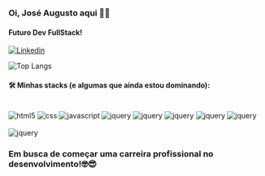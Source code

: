 ### Oi, José Augusto aqui 👋😆
#### Futuro Dev FullStack!

[![Linkedin](https://img.shields.io/badge/LinkedIn-0077B5?style=for-the-badge&logo=linkedin&logoColor=white)](https://www.linkedin.com/feed/) 

![Top Langs](https://github-readme-stats.vercel.app/api/top-langs/?username=guttoprogrammer&layout=compact)



#### 🛠️ Minhas stacks (e algumas que ainda estou dominando):
<div style="display: inline-block"></br>
    <img align="center" alt="html5" src="https://img.shields.io/badge/HTML5-E34F26?style=for-the-badge&logo=html5&logoColor=white">
    <img align="center" alt="css" src="https://img.shields.io/badge/CSS3-1572B6?style=for-the-badge&logo=css3&logoColor=white">
    <img align="center" alt="javascript" src="https://img.shields.io/badge/JavaScript-F7DF1E?style=for-the-badge&logo=javascript&logoColor=black">
    <img align="center" alt="jquery" src="https://img.shields.io/badge/jQuery-0769AD?style=for-the-badge&logo=jquery&logoColor=white">
    <img align="center" alt="jquery" src="https://img.shields.io/badge/Bootstrap-563D7C?style=for-the-badge&logo=bootstrap&logoColor=white">
    <img align="center" alt="jquery" src="https://img.shields.io/badge/SASS-hotpink.svg?style=for-the-badge&logo=SASS&logoColor=white">
    <img align="center" alt="jquery" src="https://img.shields.io/badge/GULP-%23CF4647.svg?style=for-the-badge&logo=gulp&logoColor=white">
    <img align="center" alt="jquery" src="https://img.shields.io/badge/less-2B4C80?style=for-the-badge&logo=less&logoColor=white"> </br></br>
    <img align="center" alt="jquery" src="https://img.shields.io/badge/Grunt-FBA919?style=for-the-badge&logo=grunt&logoColor=black">
</div>

### Em busca de começar uma carreira profissional no desenvolvimento!🤓😎 




